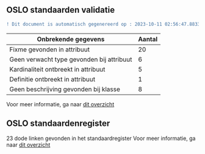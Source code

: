 ## OSLO standaarden validatie
```diff
! Dit document is automatisch gegenereerd op : 2023-10-11 02:56:47.883313
```

| Onbrekende gegevens               | Aantal  |
| ----------------------------              | --------------------------  |
| Fixme gevonden in attribuut               | 20  |
| Geen verwacht type gevonden bij attribuut | 6  |
| Kardinaliteit ontbreekt in attribuut      | 5  |
| Definitie ontbreekt in attribuut          | 1  |
| Geen beschrijving gevonden bij klasse     | 8  |

Voor meer informatie, ga naar [dit overzicht](output/controle_applicatieprofiel.md)

## OSLO standaardenregister

23 dode linken gevonden in het standaardregister
Voor meer informatie, ga naar [dit overzicht](output/dead_links.md)